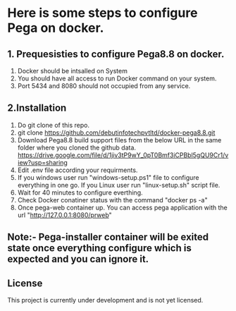 # Here is some steps to configure Pega on docker.
## 1. Prequesisties to configure Pega8.8 on docker.
  1. Docker should be intsalled on System
  2. You should have all access to run Docker command on your system.
  3. Port 5434 and 8080 should not occupied from any service.
## 2.Installation

  1. Do git clone of this repo. 
  2. git clone https://github.com/debutinfotechpvtltd/docker-pega8.8.git
  3. Download Pega8.8 build support files from the below URL in the same folder where you cloned the github data.
   https://drive.google.com/file/d/1jiv3tP9wY_0pT0Bmf3iCPBbl5gQU9Cr1/view?usp=sharing
  4. Edit .env file according your requirments.
  5. If you windows user run "windows-setup.ps1" file to configure everything in one go. If you Linux   user run "linux-setup.sh" script file.
  6. Wait for 40 minutes to configure everthing.
  7. Check Docker conatiner status with the command "docker ps -a"
  8. Once pega-web container up. You can access pega application with the url "http://127.0.0.1:8080/prweb"

## Note:- Pega-installer container will be exited state once everything configure which is expected and you can ignore it.

## License 
This project is currently under development and is not yet licensed.

